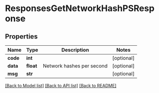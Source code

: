 # ResponsesGetNetworkHashPSResponse

## Properties
Name | Type | Description | Notes
------------ | ------------- | ------------- | -------------
**code** | **int** |  | [optional] 
**data** | **float** | Network hashes per second | [optional] 
**msg** | **str** |  | [optional] 

[[Back to Model list]](../README.md#documentation-for-models) [[Back to API list]](../README.md#documentation-for-api-endpoints) [[Back to README]](../README.md)

